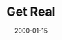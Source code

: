 ---
layout: message
category: message
series: "Talking to God"
title: "Get Real "
date: 2000-01-15
audio-description: "What exactly is this thing called prayer? We look at both myths and reality of &quot;Talking to God.&quot; "
audio: ""
audio-title: "Get Real "
audio-duration: "&#58;"
---